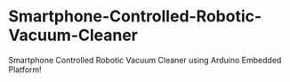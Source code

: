 # Smartphone-Controlled-Robotic-Vacuum-Cleaner
Smartphone Controlled Robotic Vacuum Cleaner using Arduino Embedded Platform!
